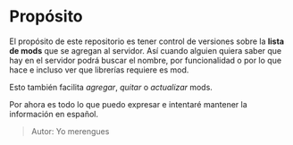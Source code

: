 # Propósito

El propósito de este repositorio es tener control de versiones sobre la **lista de mods** que se agregan al servidor. Así cuando alguien quiera saber que hay en el servidor podrá buscar el nombre, por funcionalidad o por lo que hace e incluso ver que librerías requiere es mod.

Esto también facilita *agregar*, *quitar* o *actualizar* mods.

Por ahora es todo lo que puedo expresar e intentaré mantener la información en español.

> Autor: Yo merengues
